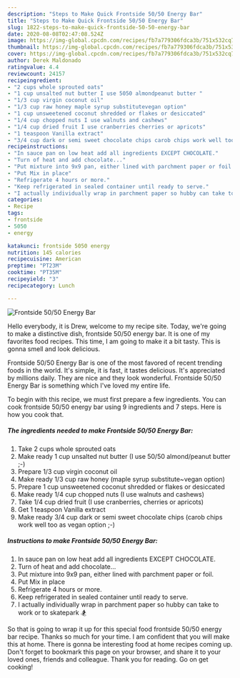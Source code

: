 ```yaml
---
description: "Steps to Make Quick Frontside 50/50 Energy Bar"
title: "Steps to Make Quick Frontside 50/50 Energy Bar"
slug: 1822-steps-to-make-quick-frontside-50-50-energy-bar
date: 2020-08-08T02:47:08.524Z
image: https://img-global.cpcdn.com/recipes/fb7a779306fdca3b/751x532cq70/frontside-5050-energy-bar-recipe-main-photo.jpg
thumbnail: https://img-global.cpcdn.com/recipes/fb7a779306fdca3b/751x532cq70/frontside-5050-energy-bar-recipe-main-photo.jpg
cover: https://img-global.cpcdn.com/recipes/fb7a779306fdca3b/751x532cq70/frontside-5050-energy-bar-recipe-main-photo.jpg
author: Derek Maldonado
ratingvalue: 4.4
reviewcount: 24157
recipeingredient:
- "2 cups whole sprouted oats"
- "1 cup unsalted nut butter I use 5050 almondpeanut butter "
- "1/3 cup virgin coconut oil"
- "1/3 cup raw honey maple syrup substitutevegan option"
- "1 cup unsweetened coconut shredded or flakes or desiccated"
- "1/4 cup chopped nuts I use walnuts and cashews"
- "1/4 cup dried fruit I use cranberries cherries or apricots"
- "1 teaspoon Vanilla extract"
- "3/4 cup dark or semi sweet chocolate chips carob chips work well too as vegan option "
recipeinstructions:
- "In sauce pan on low heat add all ingredients EXCEPT CHOCOLATE."
- "Turn of heat and add chocolate..."
- "Put mixture into 9x9 pan, either lined with parchment paper or foil."
- "Put Mix in place"
- "Refrigerate 4 hours or more."
- "Keep refrigerated in sealed container until ready to serve."
- "I actually individually wrap in parchment paper so hubby can take to work or to skatepark 🏂"
categories:
- Recipe
tags:
- frontside
- 5050
- energy

katakunci: frontside 5050 energy 
nutrition: 145 calories
recipecuisine: American
preptime: "PT23M"
cooktime: "PT35M"
recipeyield: "3"
recipecategory: Lunch

---
```



![Frontside 50/50 Energy Bar](https://img-global.cpcdn.com/recipes/fb7a779306fdca3b/751x532cq70/frontside-5050-energy-bar-recipe-main-photo.jpg)

Hello everybody, it is Drew, welcome to my recipe site. Today, we're going to make a distinctive dish, frontside 50/50 energy bar. It is one of my favorites food recipes. This time, I am going to make it a bit tasty. This is gonna smell and look delicious.

Frontside 50/50 Energy Bar is one of the most favored of recent trending foods in the world. It's simple, it is fast, it tastes delicious. It's appreciated by millions daily. They are nice and they look wonderful. Frontside 50/50 Energy Bar is something which I've loved my entire life.




To begin with this recipe, we must first prepare a few ingredients. You can cook frontside 50/50 energy bar using 9 ingredients and 7 steps. Here is how you cook that.

<!--inarticleads1-->

##### The ingredients needed to make Frontside 50/50 Energy Bar:

1. Take 2 cups whole sprouted oats
1. Make ready 1 cup unsalted nut butter (I use 50/50 almond/peanut butter ;-)
1. Prepare 1/3 cup virgin coconut oil
1. Make ready 1/3 cup raw honey (maple syrup substitute~vegan option)
1. Prepare 1 cup unsweetened coconut shredded or flakes or desiccated
1. Make ready 1/4 cup chopped nuts (I use walnuts and cashews)
1. Take 1/4 cup dried fruit (I use cranberries, cherries or apricots)
1. Get 1 teaspoon Vanilla extract
1. Make ready 3/4 cup dark or semi sweet chocolate chips (carob chips work well too as vegan option ;-)




<!--inarticleads2-->

##### Instructions to make Frontside 50/50 Energy Bar:

1. In sauce pan on low heat add all ingredients EXCEPT CHOCOLATE.
1. Turn of heat and add chocolate...
1. Put mixture into 9x9 pan, either lined with parchment paper or foil.
1. Put Mix in place
1. Refrigerate 4 hours or more.
1. Keep refrigerated in sealed container until ready to serve.
1. I actually individually wrap in parchment paper so hubby can take to work or to skatepark 🏂




So that is going to wrap it up for this special food frontside 50/50 energy bar recipe. Thanks so much for your time. I am confident that you will make this at home. There is gonna be interesting food at home recipes coming up. Don't forget to bookmark this page on your browser, and share it to your loved ones, friends and colleague. Thank you for reading. Go on get cooking!

